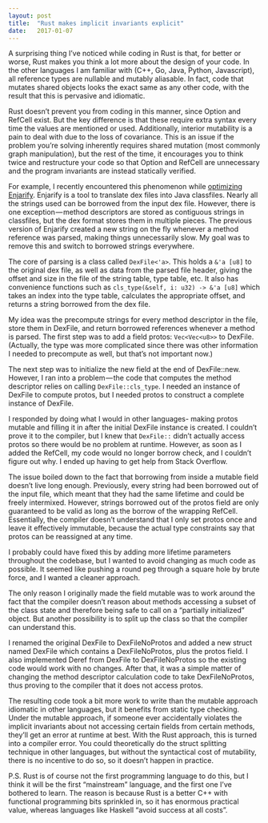```yaml
---
layout:	post
title:	"Rust makes implicit invariants explicit"
date:	2017-01-07
---
```


  A surprising thing I’ve noticed while coding in Rust is that, for better or worse, Rust makes you think a lot more about the design of your code. In the other languages I am familiar with (C++, Go, Java, Python, Javascript), all reference types are nullable and mutably aliasable. In fact, code that mutates shared objects looks the exact same as any other code, with the result that this is pervasive and idiomatic.

Rust doesn’t prevent you from coding in this manner, since Option and RefCell exist. But the key difference is that these require extra syntax every time the values are mentioned or used. Additionally, interior mutability is a pain to deal with due to the loss of covariance. This is an issue if the problem you’re solving inherently requires shared mutation (most commonly graph manipulation), but the rest of the time, it encourages you to think twice and restructure your code so that Option and RefCell are unnecessary and the program invariants are instead statically verified.

For example, I recently encountered this phenomenon while [optimizing Enjarify](https://github.com/google/enjarify/commit/f9a22c97a53957102b1208ea7408bbcbbc0eba10). Enjarify is a tool to translate dex files into Java classfiles. Nearly all the strings used can be borrowed from the input dex file. However, there is one exception — method descriptors are stored as contiguous strings in classfiles, but the dex format stores them in multiple pieces. The previous version of Enjarify created a new string on the fly whenever a method reference was parsed, making things unnecessarily slow. My goal was to remove this and switch to borrowed strings everywhere.

The core of parsing is a class called `DexFile<'a>`. This holds a `&'a [u8]` to the original dex file, as well as data from the parsed file header, giving the offset and size in the file of the string table, type table, etc. It also has convenience functions such as `cls_type(&self, i: u32) -> &'a [u8]` which takes an index into the type table, calculates the appropriate offset, and returns a string borrowed from the dex file.

My idea was the precompute strings for every method descriptor in the file, store them in DexFile, and return borrowed references whenever a method is parsed. The first step was to add a field protos: `Vec<Vec<u8>>` to DexFile. (Actually, the type was more complicated since there was other information I needed to precompute as well, but that’s not important now.)

The next step was to initialize the new field at the end of DexFile::new. However, I ran into a problem — the code that computes the method descriptor relies on calling `DexFile::cls_type`. I needed an instance of DexFile to compute protos, but I needed protos to construct a complete instance of DexFile.

I responded by doing what I would in other languages- making protos mutable and filling it in after the initial DexFile instance is created. I couldn’t prove it to the compiler, but I knew that `DexFile::` didn’t actually access protos so there would be no problem at runtime. However, as soon as I added the RefCell, my code would no longer borrow check, and I couldn’t figure out why. I ended up having to get help from Stack Overflow.

The issue boiled down to the fact that borrowing from inside a mutable field doesn’t live long enough. Previously, every string had been borrowed out of the input file, which meant that they had the same lifetime and could be freely intermixed. However, strings borrowed out of the protos field are only guaranteed to be valid as long as the borrow of the wrapping RefCell. Essentially, the compiler doesn’t understand that I only set protos once and leave it effectively immutable, because the actual type constraints say that protos can be reassigned at any time.

I probably could have fixed this by adding more lifetime parameters throughout the codebase, but I wanted to avoid changing as much code as possible. It seemed like pushing a round peg through a square hole by brute force, and I wanted a cleaner approach.

The only reason I originally made the field mutable was to work around the fact that the compiler doesn’t reason about methods accessing a subset of the class state and therefore being safe to call on a “partially initialized” object. But another possibility is to split up the class so that the compiler can understand this.

I renamed the original DexFile to DexFileNoProtos and added a new struct named DexFile which contains a DexFileNoProtos, plus the protos field. I also implemented Deref from DexFile to DexFileNoProtos so the existing code would work with no changes. After that, it was a simple matter of changing the method descriptor calculation code to take DexFileNoProtos, thus proving to the compiler that it does not access protos.

The resulting code took a bit more work to write than the mutable approach idiomatic in other languages, but it benefits from static type checking. Under the mutable approach, if someone ever accidentally violates the implicit invariants about not accessing certain fields from certain methods, they’ll get an error at runtime at best. With the Rust approach, this is turned into a compiler error. You could theoretically do the struct splitting technique in other languages, but without the syntactical cost of mutability, there is no incentive to do so, so it doesn’t happen in practice.

P.S. Rust is of course not the first programming language to do this, but I think it will be the first “mainstream” language, and the first one I’ve bothered to learn. The reason is because Rust is a better C++ with functional programming bits sprinkled in, so it has enormous practical value, whereas languages like Haskell “avoid success at all costs”.

